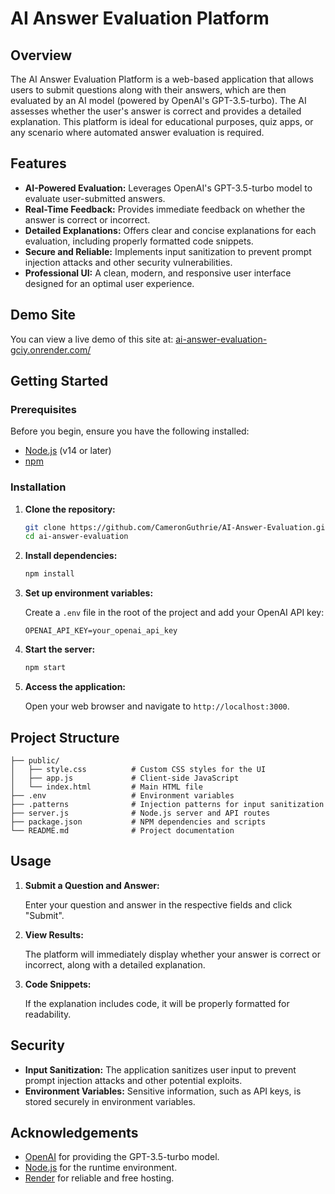 # AI Answer Evaluation Platform

## Overview

The AI Answer Evaluation Platform is a web-based application that allows users to submit questions along with their answers, which are then evaluated by an AI model (powered by OpenAI's GPT-3.5-turbo). The AI assesses whether the user's answer is correct and provides a detailed explanation. This platform is ideal for educational purposes, quiz apps, or any scenario where automated answer evaluation is required.

## Features

- **AI-Powered Evaluation:** Leverages OpenAI's GPT-3.5-turbo model to evaluate user-submitted answers.
- **Real-Time Feedback:** Provides immediate feedback on whether the answer is correct or incorrect.
- **Detailed Explanations:** Offers clear and concise explanations for each evaluation, including properly formatted code snippets.
- **Secure and Reliable:** Implements input sanitization to prevent prompt injection attacks and other security vulnerabilities.
- **Professional UI:** A clean, modern, and responsive user interface designed for an optimal user experience.

## Demo Site

You can view a live demo of this site at: [ai-answer-evaluation-gciy.onrender.com/](https://ai-answer-evaluation-gciy.onrender.com/)

## Getting Started

### Prerequisites

Before you begin, ensure you have the following installed:

- [Node.js](https://nodejs.org/) (v14 or later)
- [npm](https://www.npmjs.com/)

### Installation

1. **Clone the repository:**

   ```bash
   git clone https://github.com/CameronGuthrie/AI-Answer-Evaluation.git
   cd ai-answer-evaluation
   ```

2. **Install dependencies:**

   ```bash
   npm install
   ```

3. **Set up environment variables:**

   Create a `.env` file in the root of the project and add your OpenAI API key:

   ```env
   OPENAI_API_KEY=your_openai_api_key
   ```

4. **Start the server:**

   ```bash
   npm start
   ```

5. **Access the application:**

   Open your web browser and navigate to `http://localhost:3000`.

## Project Structure

```plaintext
├── public/
│   ├── style.css          # Custom CSS styles for the UI
│   ├── app.js             # Client-side JavaScript
│   └── index.html         # Main HTML file
├── .env                   # Environment variables
├── .patterns              # Injection patterns for input sanitization
├── server.js              # Node.js server and API routes
├── package.json           # NPM dependencies and scripts
└── README.md              # Project documentation
```

## Usage

1. **Submit a Question and Answer:**

   Enter your question and answer in the respective fields and click "Submit".

2. **View Results:**

   The platform will immediately display whether your answer is correct or incorrect, along with a detailed explanation.

3. **Code Snippets:**

   If the explanation includes code, it will be properly formatted for readability.

## Security

- **Input Sanitization:** The application sanitizes user input to prevent prompt injection attacks and other potential exploits.
- **Environment Variables:** Sensitive information, such as API keys, is stored securely in environment variables.

## Acknowledgements

- [OpenAI](https://openai.com) for providing the GPT-3.5-turbo model.
- [Node.js](https://nodejs.org) for the runtime environment.
- [Render](https://www.render.com/) for reliable and free hosting.
